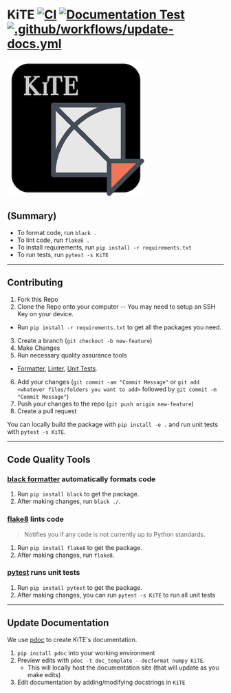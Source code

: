 # KiTE [![CI](https://github.com/A-Good-System-for-Smart-Cities/KiTE-utils/actions/workflows/CI.yml/badge.svg?branch=main)](https://github.com/A-Good-System-for-Smart-Cities/KiTE-utils/actions/workflows/CI.yml) [![Documentation Test](https://github.com/A-Good-System-for-Smart-Cities/KiTE-utils/actions/workflows/docs.yml/badge.svg)](https://github.com/A-Good-System-for-Smart-Cities/KiTE-utils/actions/workflows/docs.yml) [![.github/workflows/update-docs.yml](https://github.com/A-Good-System-for-Smart-Cities/KiTE-utils/actions/workflows/update-docs.yml/badge.svg)](https://github.com/A-Good-System-for-Smart-Cities/KiTE-utils/actions/workflows/update-docs.yml)

![](doc_template/logo-kite.jpg)


## (Summary)
- To format code, run `black .`
- To lint code, run `flake8 .`
- To install requirements, run `pip install -r requirements.txt`
- To run tests, run `pytest -s KiTE`

---

## Contributing

1. Fork this Repo
2. Clone the Repo onto your computer -- You may need to setup an SSH Key on your device.
 - Run `pip install -r requirements.txt` to get all the packages you need.
3. Create a branch (`git checkout -b new-feature`)
4. Make Changes
5. Run necessary quality assurance tools
 - [Formatter](#Formatter), [Linter](#Linter), [Unit Tests](#Unit-Tests).
6. Add your changes (`git commit -am "Commit Message"` or `git add <whatever files/folders you want to add>` followed by `git commit -m "Commit Message"`)
7. Push your changes to the repo (`git push origin new-feature`)
8. Create a pull request

You can locally build the package with `pip install -e .` and run unit tests with `pytest -s KiTE`.

---
## Code Quality Tools
### [black formatter](https://github.com/psf/black) automatically formats code

1. Run `pip install black` to get the package.
2. After making changes, run `black ./`.

### [flake8](https://github.com/pycqa/flake8) lints code
> Notifies you if any code is not currently up to Python standards.

1. Run `pip install flake8` to get the package.
2. After making changes, run `flake8`.

### [pytest](https://github.com/pytest-dev/pytest) runs unit tests

1. Run `pip install pytest` to get the package.
2. After making changes, you can run `pytest -s KiTE` to run all unit tests

---
## Update Documentation
We use [pdoc](https://github.com/mitmproxy/pdoc) to create KiTE's documentation.
1. `pip install pdoc` into your working environment
2. Preview edits with `pdoc -t doc_template --docformat numpy KiTE`.
    * This will locally host the documentation site (that will update as you make edits)
3. Edit documentation by adding/modifying docstrings in `KiTE`
